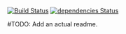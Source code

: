 [![Build Status](https://travis-ci.org/RedditFormula1/styling.svg?branch=master)](https://travis-ci.org/RedditFormula1/styling) [![dependencies Status](https://david-dm.org/redditformula1/styling/status.svg)](https://david-dm.org/redditformula1/styling)

#TODO: Add an actual readme.
